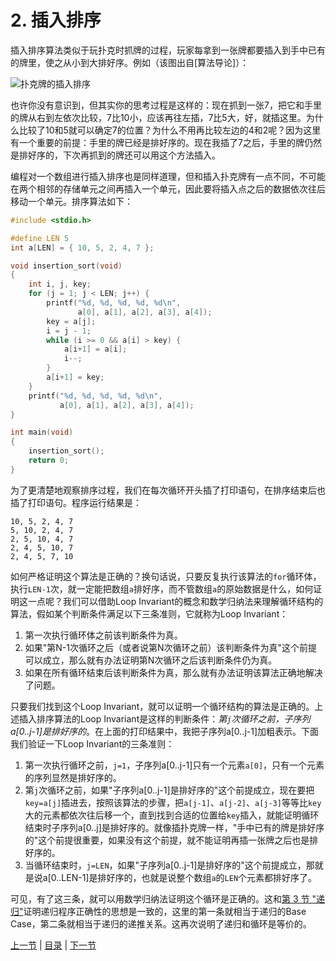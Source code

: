 # 2. 插入排序

插入排序算法类似于玩扑克时抓牌的过程，玩家每拿到一张牌都要插入到手中已有的牌里，使之从小到大排好序。例如（该图出自[算法导论]）：

![扑克牌的插入排序](images/sortsearch.sortcards.png)

也许你没有意识到，但其实你的思考过程是这样的：现在抓到一张7，把它和手里的牌从右到左依次比较，7比10小，应该再往左插，7比5大，好，就插这里。为什么比较了10和5就可以确定7的位置？为什么不用再比较左边的4和2呢？因为这里有一个重要的前提：手里的牌已经是排好序的。现在我插了7之后，手里的牌仍然是排好序的，下次再抓到的牌还可以用这个方法插入。

编程对一个数组进行插入排序也是同样道理，但和插入扑克牌有一点不同，不可能在两个相邻的存储单元之间再插入一个单元，因此要将插入点之后的数据依次往后移动一个单元。排序算法如下：

```c
#include <stdio.h>

#define LEN 5
int a[LEN] = { 10, 5, 2, 4, 7 };

void insertion_sort(void)
{
    int i, j, key;
    for (j = 1; j < LEN; j++) {
        printf("%d, %d, %d, %d, %d\n",
               a[0], a[1], a[2], a[3], a[4]);
        key = a[j];
        i = j - 1;
        while (i >= 0 && a[i] > key) {
            a[i+1] = a[i];
            i--;
        }
        a[i+1] = key;
    }
    printf("%d, %d, %d, %d, %d\n",
           a[0], a[1], a[2], a[3], a[4]);
}

int main(void)
{
    insertion_sort();
    return 0;
}
```

为了更清楚地观察排序过程，我们在每次循环开头插了打印语句，在排序结束后也插了打印语句。程序运行结果是：

```
10, 5, 2, 4, 7
5, 10, 2, 4, 7
2, 5, 10, 4, 7
2, 4, 5, 10, 7
2, 4, 5, 7, 10
```

如何严格证明这个算法是正确的？换句话说，只要反复执行该算法的`for`循环体，执行`LEN-1`次，就一定能把数组`a`排好序，而不管数组`a`的原始数据是什么，如何证明这一点呢？我们可以借助Loop Invariant的概念和数学归纳法来理解循环结构的算法，假如某个判断条件满足以下三条准则，它就称为Loop Invariant：

1. 第一次执行循环体之前该判断条件为真。
2. 如果"第N-1次循环之后（或者说第N次循环之前）该判断条件为真"这个前提可以成立，那么就有办法证明第N次循环之后该判断条件仍为真。
3. 如果在所有循环结束后该判断条件为真，那么就有办法证明该算法正确地解决了问题。

只要我们找到这个Loop Invariant，就可以证明一个循环结构的算法是正确的。上述插入排序算法的Loop Invariant是这样的判断条件：*第`j`次循环之前，子序列a[0..j-1]是排好序的*。在上面的打印结果中，我把子序列a[0..j-1]加粗表示。下面我们验证一下Loop Invariant的三条准则：

1. 第一次执行循环之前，`j=1`，子序列a[0..j-1]只有一个元素`a[0]`，只有一个元素的序列显然是排好序的。
2. 第`j`次循环之前，如果"子序列a[0..j-1]是排好序的"这个前提成立，现在要把`key=a[j]`插进去，按照该算法的步骤，把`a[j-1]`、`a[j-2]`、`a[j-3]`等等比`key`大的元素都依次往后移一个，直到找到合适的位置给`key`插入，就能证明循环结束时子序列a[0..j]是排好序的。就像插扑克牌一样，"手中已有的牌是排好序的"这个前提很重要，如果没有这个前提，就不能证明再插一张牌之后也是排好序的。
3. 当循环结束时，`j=LEN`，如果"子序列a[0..j-1]是排好序的"这个前提成立，那就是说a[0..LEN-1]是排好序的，也就是说整个数组`a`的`LEN`个元素都排好序了。

可见，有了这三条，就可以用数学归纳法证明这个循环是正确的。这和[第 3 节 "递归"](/ch05/s03)证明递归程序正确性的思想是一致的，这里的第一条就相当于递归的Base Case，第二条就相当于递归的递推关系。这再次说明了递归和循环是等价的。

[上一节](/ch11/s01) | [目录](/ch11/index) | [下一节](/ch11/s03) 